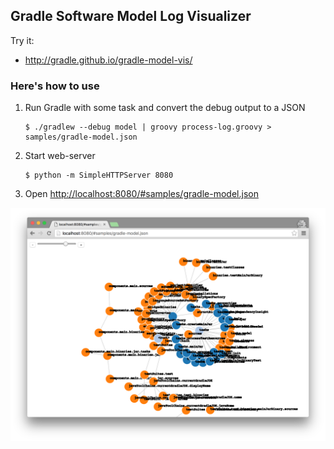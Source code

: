 ## Gradle Software Model Log Visualizer

Try it:

* http://gradle.github.io/gradle-model-vis/



### Here's how to use

1. Run Gradle with some task and convert the debug output to a JSON

    ```text
    $ ./gradlew --debug model | groovy process-log.groovy > samples/gradle-model.json
    ```

2. Start web-server

    ```text
    $ python -m SimpleHTTPServer 8080
    ```

3. Open [http://localhost:8080/#samples/gradle-model.json](http://localhost:8080/#samples/gradle-model.json)

!["./gradlew model" visualized](images/model-visualization.png)
